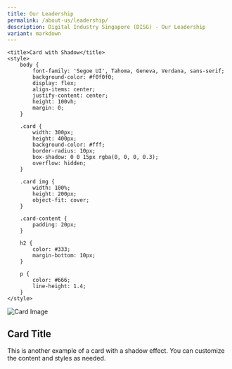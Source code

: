 ```yaml
---
title: Our Leadership
permalink: /about-us/leadership/
description: Digital Industry Singapore (DISG) - Our Leadership
variant: markdown
---
```




    
    
    <title>Card with Shadow</title>
    <style>
        body {
            font-family: 'Segoe UI', Tahoma, Geneva, Verdana, sans-serif;
            background-color: #f0f0f0;
            display: flex;
            align-items: center;
            justify-content: center;
            height: 100vh;
            margin: 0;
        }

        .card {
            width: 300px;
            height: 400px;
            background-color: #fff;
            border-radius: 10px;
            box-shadow: 0 0 15px rgba(0, 0, 0, 0.3);
            overflow: hidden;
        }

        .card img {
            width: 100%;
            height: 200px;
            object-fit: cover;
        }

        .card-content {
            padding: 20px;
        }

        h2 {
            color: #333;
            margin-bottom: 10px;
        }

        p {
            color: #666;
            line-height: 1.4;
        }
    </style>



<div class="card">
    <img alt="Card Image" src="https://via.placeholder.com/300x200">
    <div class="card-content">
        <h2>Card Title</h2>
        <p>This is another example of a card with a shadow effect. You can customize the content and styles as needed.</p>
    </div>
</div>


